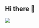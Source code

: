 ## Hi there 👋

<a href="https://massive-jury-352.notion.site/Sunwoo-Lim-16fc0ddcfbe98072bfcdd0438d6ca991?pvs=74" target="_blank"><img src="https://img.shields.io/badge/Notion-000000?style=flat-square&logo=Notion&logoColor=white"/></a>
